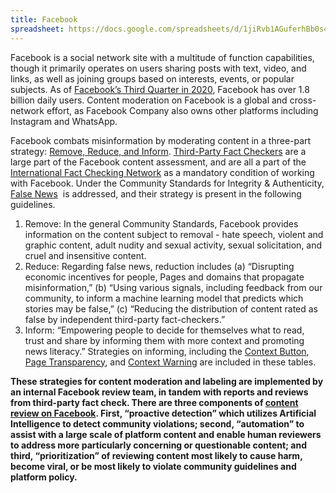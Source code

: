 ```yaml
---
title: Facebook
spreadsheet: https://docs.google.com/spreadsheets/d/1jiRvb1AGuferhBb0s4lfOJbfDntKRJWRSO86YF9FyOI/edit#gid=2105002343
---
```

Facebook is a social network site with a multitude of function capabilities, though it primarily operates on users sharing posts with text, video, and links, as well as joining groups based on interests, events, or popular subjects. As of [Facebook’s Third Quarter in 2020](https://s21.q4cdn.com/399680738/files/doc_financials/2020/q3/FB-Q3-2020-Earnings-Presentation.pdf), Facebook has over 1.8 billion daily users. Content moderation on Facebook is a global and cross-network effort, as Facebook Company also owns other platforms including Instagram and WhatsApp. 

Facebook combats misinformation by moderating content in a three-part strategy: [Remove, Reduce, and Inform](https://about.fb.com/news/2019/04/remove-reduce-inform-new-steps/). [Third-Party Fact Checkers](https://www.facebook.com/business/help/182222309230722) are a large part of the Facebook content assessment, and are all a part of the [International Fact Checking Network](https://ifcncodeofprinciples.poynter.org/?fbclid=IwAR2Ua-AxU2j7isaiUqa3vS5ZPSrYSohaL2lPff5a71RSULIwAxZQ6hNxvfI) as a mandatory condition of working with Facebook. Under the Community Standards for Integrity & Authenticity, [False News](https://www.facebook.com/communitystandards/false_news)  is addressed, and their strategy is present in the following guidelines.  

1. Remove: In the general Community Standards, Facebook provides information on the content subject to removal - hate speech, violent and graphic content, adult nudity and sexual activity, sexual solicitation, and cruel and insensitive content. 
2. Reduce: Regarding false news, reduction includes (a) “Disrupting economic incentives for people, Pages and domains that propagate misinformation,” (b) “Using various signals, including feedback from our community, to inform a machine learning model that predicts which stories may be false,” (c) “Reducing the distribution of content rated as false by independent third-party fact-checkers.”
3. Inform: “Empowering people to decide for themselves what to read, trust and share by informing them with more context and promoting news literacy.” Strategies on informing, including the [Context Button](https://about.fb.com/news/2018/04/news-feed-fyi-more-context/), [Page Transparency](https://www.facebook.com/help/323314944866264/), and [Context Warning](https://about.fb.com/news/2019/10/update-on-election-integrity-efforts/) are included in these tables. 

**These strategies for content moderation and labeling are implemented by an internal Facebook review team, in tandem with reports and reviews from third-party fact check. There are three components of [content review on Facebook](https://about.fb.com/news/2020/08/how-we-review-content/). First, “proactive detection” which utilizes Artificial Intelligence to detect community violations; second, “automation” to assist with a large scale of platform content and enable human reviewers to address more particularly concerning or questionable content; and third, “prioritization” of reviewing content most likely to cause harm, become viral, or be most likely to violate community guidelines and platform policy.**